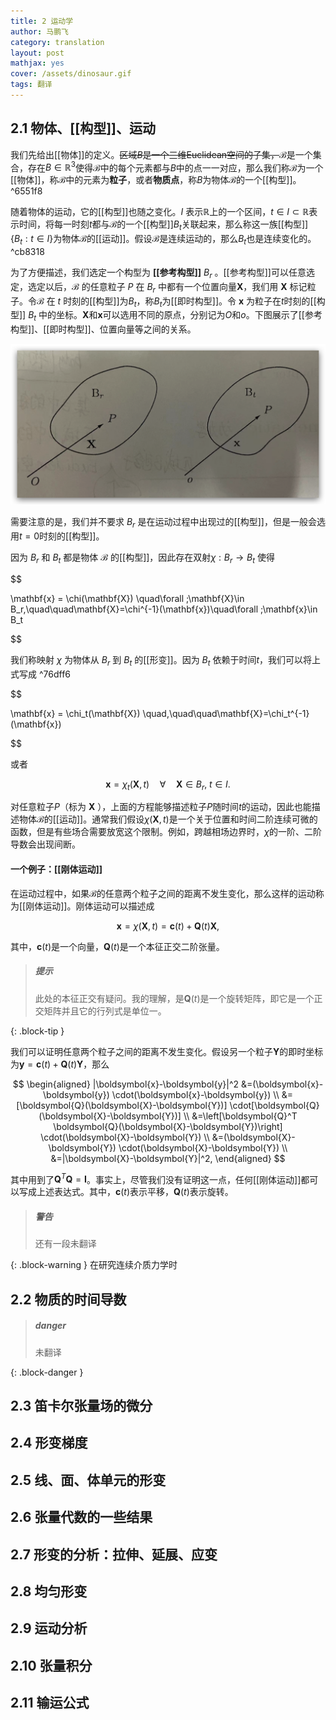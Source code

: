 ```yaml
---
title: 2 运动学
author: 马鹏飞
category: translation
layout: post
mathjax: yes
cover: /assets/dinosaur.gif
tags: 翻译
---
```


  

## 2.1 物体、[[构型]]、运动

  

我们先给出[[物体]]的定义。~~区域$B$是一个三维Euclidean空间的子集，~~$\mathcal{B}$是一个集合，存在$B\in\mathbb{R}^3$使得$\mathcal{B}$中的每个元素都与$B$中的点一一对应，那么我们称$\mathcal{B}$为一个[[物体]]，称$\mathcal{B}$中的元素为**粒子**，或者**物质点**，称$B$为物体$\mathcal{B}$的一个[[构型]]。 ^6551f8

随着物体的运动，它的[[构型]]也随之变化。$I$ 表示$\mathbb{R}$上的一个区间，$t\in I\subset\mathbb{R}$表示时间，将每一时刻$t$都与$\mathcal{B}$的一个[[构型]]$B_t$关联起来，那么称这一族[[构型]]$\{B_t:t\in I\}$为物体$\mathcal{B}$的[[运动]]。假设$\mathcal{B}$是连续运动的，那么$B_t$也是连续变化的。 ^cb8318

为了方便描述，我们选定一个构型为 **[[参考构型]]** $B_r$ 。[[参考构型]]可以任意选定，选定以后，$\mathcal{B}$ 的任意粒子 $P$ 在 $B_r$ 中都有一个位置向量$\mathbf{X}$，我们用 $\mathbf{X}$ 标记粒子。令$\mathcal{B}$ 在 $t$ 时刻的[[构型]]为$B_t$，称$B_t$为[[即时构型]]。令 $\mathbf{x}$ 为粒子在$t$时刻的[[构型]] $B_t$ 中的坐标。$\mathbf{X}$和$\mathbf{x}$可以选用不同的原点，分别记为$O$和$o$。下图展示了[[参考构型]]、[[即时构型]]、位置向量等之间的关系。

  

![image-20221001234721532](https://raw.githubusercontent.com/mapengfei-nwpu/personal_pictures/main/typora_picgo/202210012347824.png)

  

需要注意的是，我们并不要求 $B_r$ 是在运动过程中出现过的[[构型]]，但是一般会选用$t=0$时刻的[[构型]]。

因为 $B_r$ 和 $B_t$ 都是物体 $\mathcal{B}$ 的[[构型]]，因此存在双射$\chi:B_r\rightarrow B_t$ 使得

$$

\mathbf{x} = \chi(\mathbf{X}) \quad\forall \;\mathbf{X}\in B_r,\quad\quad\mathbf{X}=\chi^{-1}(\mathbf{x})\quad\forall \;\mathbf{x}\in B_t

$$

我们称映射 $\chi$ 为物体从 $B_r$ 到 $B_t$ 的[[形变]]。因为 $B_t$ 依赖于时间$t$，我们可以将上式写成 ^76dff6

$$

\mathbf{x} = \chi_t(\mathbf{X}) \quad,\quad\quad\mathbf{X}=\chi_t^{-1}(\mathbf{x})

$$

或者

$$
\mathbf{x} = \chi_t(\mathbf{X},t) \quad \forall\quad \mathbf{X}\in B_r,\; t\in I.
$$

对任意粒子$P$（标为 $\mathbf{X}$ ），上面的方程能够描述粒子$P$随时间$t$的运动，因此也能描述物体$\mathcal{B}$的[[运动]]。通常我们假设$\chi(\mathbf{X},t)$是一个关于位置和时间二阶连续可微的函数，但是有些场合需要放宽这个限制。例如，跨越相场边界时，$\chi$的一阶、二阶导数会出现间断。

#### 一个例子：[[刚体运动]]

在运动过程中，如果$\mathcal{B}$的任意两个粒子之间的距离不发生变化，那么这样的运动称为[[刚体运动]]。刚体运动可以描述成

$$
\mathbf{x} = \chi(\mathbf{X},t)=\mathbf{c}(t)+\mathbf{Q}(t)\mathbf{X},
$$

其中，$\mathbf{c}(t)$是一个向量，$\mathbf{Q}(t)$是一个本征正交二阶张量。

> ##### 提示
> 此处的本征正交有疑问。我的理解，是$\mathbf{Q}(t)$是一个旋转矩阵，即它是一个正交矩阵并且它的行列式是单位一。

{: .block-tip }

我们可以证明任意两个粒子之间的距离不发生变化。假设另一个粒子$\mathbf{Y}$的即时坐标为$\mathbf{y}=\mathbf{c}(t)+\mathbf{Q}(t)\mathbf{Y}$，那么

$$
\begin{aligned}
|\boldsymbol{x}-\boldsymbol{y}|^2 &=(\boldsymbol{x}-\boldsymbol{y}) \cdot(\boldsymbol{x}-\boldsymbol{y}) \\
&=[\boldsymbol{Q}(\boldsymbol{X}-\boldsymbol{Y})] \cdot[\boldsymbol{Q}(\boldsymbol{X}-\boldsymbol{Y})] \\
&=\left[\boldsymbol{Q}^T \boldsymbol{Q}(\boldsymbol{X}-\boldsymbol{Y})\right] \cdot(\boldsymbol{X}-\boldsymbol{Y}) \\
&=(\boldsymbol{X}-\boldsymbol{Y}) \cdot(\boldsymbol{X}-\boldsymbol{Y}) \\
&=|\boldsymbol{X}-\boldsymbol{Y}|^2,
\end{aligned}
$$

其中用到了$\mathbf{Q}^T\mathbf{Q}=\mathbf{I}$。事实上，尽管我们没有证明这一点，任何[[刚体运动]]都可以写成上述表达式。其中，$\mathbf{c}(t)$表示平移，$\mathbf{Q}(t)$表示旋转。
> ##### 警告
> 还有一段未翻译

{: .block-warning }
在研究连续介质力学时

## 2.2 物质的时间导数

> ##### danger
>
> 未翻译

{: .block-danger }

## 2.3 笛卡尔张量场的微分

## 2.4 形变梯度

## 2.5 线、面、体单元的形变

## 2.6 张量代数的一些结果

## 2.7 形变的分析：拉伸、延展、应变

## 2.8 均匀形变

## 2.9 运动分析

## 2.10 张量积分

## 2.11 输运公式